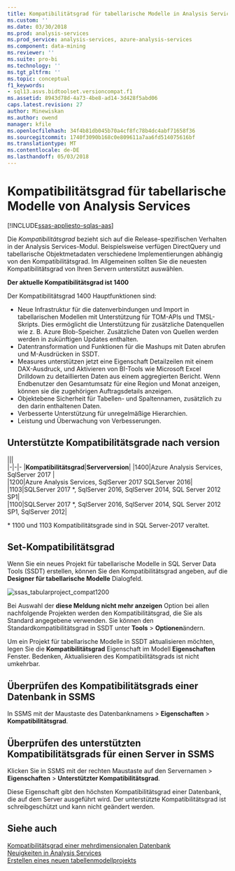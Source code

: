 ```yaml
---
title: Kompatibilitätsgrad für tabellarische Modelle in Analysis Services | Microsoft Docs
ms.custom: ''
ms.date: 03/30/2018
ms.prod: analysis-services
ms.prod_service: analysis-services, azure-analysis-services
ms.component: data-mining
ms.reviewer: ''
ms.suite: pro-bi
ms.technology: ''
ms.tgt_pltfrm: ''
ms.topic: conceptual
f1_keywords:
- sql13.asvs.bidtoolset.versioncompat.f1
ms.assetid: 8943d78d-4a73-4be8-ad14-3d428f5abd06
caps.latest.revision: 27
author: Minewiskan
ms.author: owend
manager: kfile
ms.openlocfilehash: 34f4b81db045b70a4cf8fc78b4dc4abf71658f36
ms.sourcegitcommit: 1740f3090b168c0e809611a7aa6fd514075616bf
ms.translationtype: MT
ms.contentlocale: de-DE
ms.lasthandoff: 05/03/2018
---
```

# <a name="compatibility-level-for-analysis-services-tabular-models"></a>Kompatibilitätsgrad für tabellarische Modelle von Analysis Services
[!INCLUDE[ssas-appliesto-sqlas-aas](../../includes/ssas-appliesto-sqlas-aas.md)]

  Die *Kompatibilitätsgrad* bezieht sich auf die Release-spezifischen Verhalten in der Analysis Services-Modul. Beispielsweise verfügen DirectQuery und tabellarische Objektmetadaten verschiedene Implementierungen abhängig von den Kompatibilitätsgrad. Im Allgemeinen sollten Sie die neuesten Kompatibilitätsgrad von Ihren Servern unterstützt auswählen.

  **Der aktuelle Kompatibilitätsgrad ist 1400** 
  
Der Kompatibilitätsgrad 1400 Hauptfunktionen sind:

*  Neue Infrastruktur für die datenverbindungen und Import in tabellarischen Modellen mit Unterstützung für TOM-APIs und TMSL-Skripts. Dies ermöglicht die Unterstützung für zusätzliche Datenquellen wie z. B. Azure Blob-Speicher. Zusätzliche Daten von Quellen werden werden in zukünftigen Updates enthalten.
*  Datentransformation und Funktionen für die Mashups mit Daten abrufen und M-Ausdrücken in SSDT.
*  Measures unterstützen jetzt eine Eigenschaft Detailzeilen mit einem DAX-Ausdruck, und Aktivieren von BI-Tools wie Microsoft Excel Drilldown zu detaillierten Daten aus einem aggregierten Bericht. Wenn Endbenutzer den Gesamtumsatz für eine Region und Monat anzeigen, können sie die zugehörigen Auftragsdetails anzeigen. 
*  Objektebene Sicherheit für Tabellen- und Spaltennamen, zusätzlich zu den darin enthaltenen Daten.
*  Verbesserte Unterstützung für unregelmäßige Hierarchien.
*  Leistung und Überwachung von Verbesserungen.

  
## <a name="supported-compatibility-levels-by-version"></a>Unterstützte Kompatibilitätsgrade nach version
  
|||  
|-|-|- 
|**Kompatibilitätsgrad**|**Serverversion**| 
|1400|Azure Analysis Services, SqlServer 2017 |  
|1200|Azure Analysis Services, SqlServer 2017 SQLServer 2016| 
|1103|SQLServer 2017 *, SqlServer 2016, SqlServer 2014, SQL Server 2012 SP1|  
|1100|SQLServer 2017 *, SqlServer 2016, SqlServer 2014, SQL Server 2012 SP1, SqlServer 2012| 

\* 1100 und 1103 Kompatibilitätsgrade sind in SQL Server-2017 veraltet.
  
## <a name="set-compatibility-level"></a>Set-Kompatibilitätsgrad 
 Wenn Sie ein neues Projekt für tabellarische Modelle in SQL Server Data Tools (SSDT) erstellen, können Sie den Kompatibilitätsgrad angeben, auf die **Designer für tabellarische Modelle** Dialogfeld. 
  
 ![ssas_tabularproject_compat1200](../../analysis-services/tabular-models/media/ssas-tabularproject-compat1200.png)  
  
 Bei Auswahl der **diese Meldung nicht mehr anzeigen** Option bei allen nachfolgende Projekten werden den Kompatibilitätsgrad, die Sie als Standard angegebene verwenden. Sie können den Standardkompatibilitätsgrad in SSDT unter **Tools** > **Optionen**ändern.  
  
 Um ein Projekt für tabellarische Modelle in SSDT aktualisieren möchten, legen Sie die **Kompatibilitätsgrad** Eigenschaft im Modell **Eigenschaften** Fenster. Bedenken, Aktualisieren des Kompatibilitätsgrads ist nicht umkehrbar.
  
## <a name="check-compatibility-level-for-a-database-in-ssms"></a>Überprüfen des Kompatibilitätsgrads einer Datenbank in SSMS  
 In SSMS mit der Maustaste des Datenbanknamens > **Eigenschaften** > **Kompatibilitätsgrad**.  
  
## <a name="check-supported-compatibility-level-for-a-server-in-ssms"></a>Überprüfen des unterstützten Kompatibilitätsgrads für einen Server in SSMS  
 Klicken Sie in SSMS mit der rechten Maustaste auf den Servernamen > **Eigenschaften** > **Unterstützter Kompatibilitätsgrad**.  
  
 Diese Eigenschaft gibt den höchsten Kompatibilitätsgrad einer Datenbank, die auf dem Server ausgeführt wird. Der unterstützte Kompatibilitätsgrad ist schreibgeschützt und kann nicht geändert werden.  
  
## <a name="see-also"></a>Siehe auch  
 [Kompatibilitätsgrad einer mehrdimensionalen Datenbank](../../analysis-services/multidimensional-models/compatibility-level-of-a-multidimensional-database-analysis-services.md)   
 [Neuigkeiten in Analysis Services](../../analysis-services/what-s-new-in-analysis-services.md)   
 [Erstellen eines neuen tabellenmodellprojekts](../../analysis-services/tabular-models/create-a-new-tabular-model-project-analysis-services.md)  
  
  
